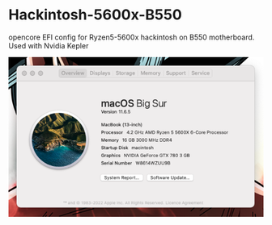 # Hackintosh-5600x-B550
opencore EFI config for Ryzen5-5600x hackintosh on B550 motherboard. Used with Nvidia Kepler

![photo](https://github.com/ninetails0/Hackintosh-5600x-B550/blob/main/hackintosh.png)

